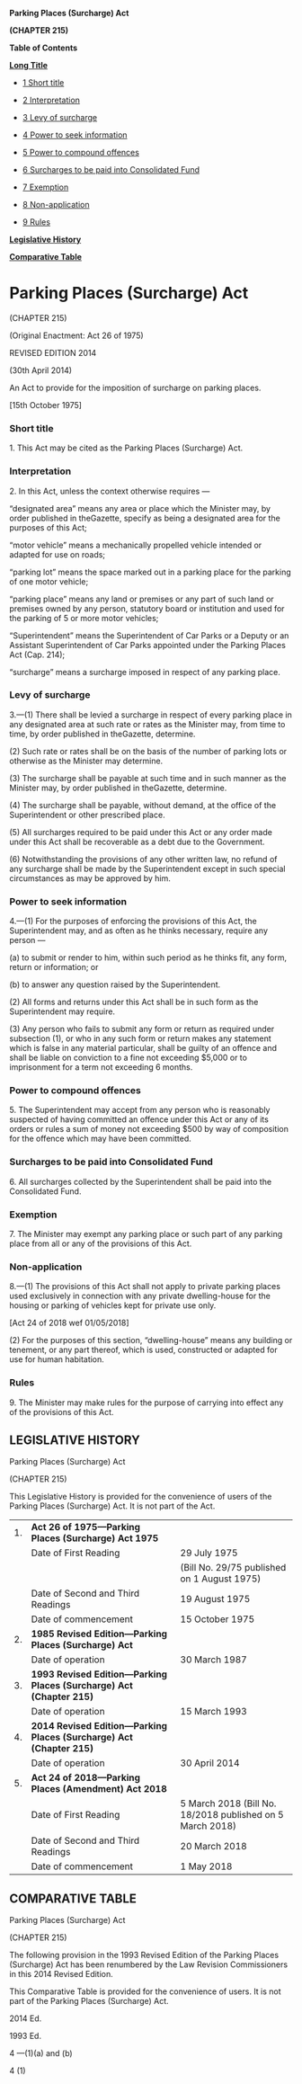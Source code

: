 **Parking Places (Surcharge) Act**

**(CHAPTER 215)**

**Table of Contents**

[**Long Title**](#Parking-Places-Surcharge-Act)

- [1 Short title](#Short-title)

- [2 Interpretation](#Interpretation)

- [3 Levy of surcharge](#Levy-of-surcharge)

- [4 Power to seek information](#Power-to-seek-information)

- [5 Power to compound offences](#Power-to-compound-offences)

- [6 Surcharges to be paid into Consolidated Fund](#Surcharges-to-be-paid-into-Consolidated-Fund)

- [7 Exemption](#Exemption)

- [8 Non-application](#Non-application)

- [9 Rules](#Rules)

[**Legislative History**](#Legislative-History)

[**Comparative Table**](#Comparative-Table)

# Parking Places (Surcharge) Act

(CHAPTER 215)

(Original Enactment: Act 26 of 1975)

REVISED EDITION 2014

(30th April 2014)

An Act to provide for the imposition of surcharge on parking places.

[15th October 1975]

### Short title

1\. This Act may be cited as the Parking Places (Surcharge) Act.

### Interpretation

2\. In this Act, unless the context otherwise requires —

“designated area” means any area or place which the Minister may, by order published in theGazette, specify as being a designated area for the purposes of this Act;

“motor vehicle” means a mechanically propelled vehicle intended or adapted for use on roads;

“parking lot” means the space marked out in a parking place for the parking of one motor vehicle;

“parking place” means any land or premises or any part of such land or premises owned by any person, statutory board or institution and used for the parking of 5 or more motor vehicles;

“Superintendent” means the Superintendent of Car Parks or a Deputy or an Assistant Superintendent of Car Parks appointed under the Parking Places Act (Cap. 214);

“surcharge” means a surcharge imposed in respect of any parking place.

### Levy of surcharge

3\.—(1) There shall be levied a surcharge in respect of every parking place in any designated area at such rate or rates as the Minister may, from time to time, by order published in theGazette, determine.

(2) Such rate or rates shall be on the basis of the number of parking lots or otherwise as the Minister may determine.

(3) The surcharge shall be payable at such time and in such manner as the Minister may, by order published in theGazette, determine.

(4) The surcharge shall be payable, without demand, at the office of the Superintendent or other prescribed place.

(5) All surcharges required to be paid under this Act or any order made under this Act shall be recoverable as a debt due to the Government.

(6) Notwithstanding the provisions of any other written law, no refund of any surcharge shall be made by the Superintendent except in such special circumstances as may be approved by him.

### Power to seek information

4\.—(1) For the purposes of enforcing the provisions of this Act, the Superintendent may, and as often as he thinks necessary, require any person —

(a) to submit or render to him, within such period as he thinks fit, any form, return or information; or

(b) to answer any question raised by the Superintendent.

(2) All forms and returns under this Act shall be in such form as the Superintendent may require.

(3) Any person who fails to submit any form or return as required under subsection (1), or who in any such form or return makes any statement which is false in any material particular, shall be guilty of an offence and shall be liable on conviction to a fine not exceeding $5,000 or to imprisonment for a term not exceeding 6 months.

### Power to compound offences

5\. The Superintendent may accept from any person who is reasonably suspected of having committed an offence under this Act or any of its orders or rules a sum of money not exceeding $500 by way of composition for the offence which may have been committed.

### Surcharges to be paid into Consolidated Fund

6\. All surcharges collected by the Superintendent shall be paid into the Consolidated Fund.

### Exemption

7\. The Minister may exempt any parking place or such part of any parking place from all or any of the provisions of this Act.

### Non-application

8\.—(1) The provisions of this Act shall not apply to private parking places used exclusively in connection with any private dwelling-house for the housing or parking of vehicles kept for private use only.

[Act 24 of 2018 wef 01/05/2018]

(2) For the purposes of this section, “dwelling-house” means any building or tenement, or any part thereof, which is used, constructed or adapted for use for human habitation.

### Rules

9\. The Minister may make rules for the purpose of carrying into effect any of the provisions of this Act.

## LEGISLATIVE HISTORY

Parking Places (Surcharge) Act

(CHAPTER 215)

This Legislative History is provided for the convenience of users of the Parking Places (Surcharge) Act. It is not part of the Act.

||||
|:-|:-|:-|
|1.|**Act 26 of 1975—Parking Places (Surcharge) Act 1975**|
||Date of First Reading|29 July 1975|
|||(Bill No. 29/75 published on 1 August 1975)|
||Date of Second and Third Readings|19 August 1975|
||Date of commencement|15 October 1975|
|2.|**1985 Revised Edition—Parking Places (Surcharge) Act**|
||Date of operation|30 March 1987|
|3.|**1993 Revised Edition—Parking Places (Surcharge) Act (Chapter 215)**|
||Date of operation|15 March 1993|
|4.|**2014 Revised Edition—Parking Places (Surcharge) Act (Chapter 215)**|
||Date of operation|30 April 2014|
|5.|**Act 24 of 2018—Parking Places (Amendment) Act 2018**|
||Date of First Reading|5 March 2018 (Bill No. 18/2018 published on 5 March 2018)|
||Date of Second and Third Readings|20 March 2018|
||Date of commencement|1 May 2018|
## COMPARATIVE TABLE

Parking Places (Surcharge) Act

(CHAPTER 215)

The following provision in the 1993 Revised Edition of the Parking Places (Surcharge) Act has been renumbered by the Law Revision Commissioners in this 2014 Revised Edition.

This Comparative Table is provided for the convenience of users. It is not part of the Parking Places (Surcharge) Act.

2014 Ed\. 

1993 Ed\. 

4 —(1)(a) and (b)

4 (1)

